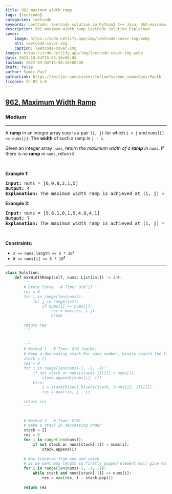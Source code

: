 ```yaml
---
title: 962 maximum width ramp
tags: [leetcode]
categories: leetcode
keywords: LeetCode, leetcode solution in Python3 C++ Java, 962-maximum-width-ramp solution
description: 962 maximum width ramp LeetCode Solution Explained
cover:
    image: https://scdn.netlify.app/img/leetcode-cover-img.webp
    alt: leetcode-cover-img
    caption: leetcode-cover-img
images: https://scdn.netlify.app/img/leetcode-cover-img.webp
date: 2021-10-04T15:58:26+08:00
lastmod: 2022-03-04T15:58:26+08:00
draft: false
author: Samir Paul
authorLink: https://twitter.com/intent/follow?screen_name=SamirPaulb
license: CC BY 4.0
---
```



<h2><a href="https://leetcode.com/problems/maximum-width-ramp/">962. Maximum Width Ramp</a></h2><h3>Medium</h3><hr><div><p>A <strong>ramp</strong> in an integer array <code>nums</code> is a pair <code>(i, j)</code> for which <code>i &lt; j</code> and <code>nums[i] &lt;= nums[j]</code>. The <strong>width</strong> of such a ramp is <code>j - i</code>.</p>

<p>Given an integer array <code>nums</code>, return <em>the maximum width of a <strong>ramp</strong> in </em><code>nums</code>. If there is no <strong>ramp</strong> in <code>nums</code>, return <code>0</code>.</p>

<p>&nbsp;</p>
<p><strong>Example 1:</strong></p>

<pre><strong>Input:</strong> nums = [6,0,8,2,1,5]
<strong>Output:</strong> 4
<strong>Explanation:</strong> The maximum width ramp is achieved at (i, j) = (1, 5): nums[1] = 0 and nums[5] = 5.
</pre>

<p><strong>Example 2:</strong></p>

<pre><strong>Input:</strong> nums = [9,8,1,0,1,9,4,0,4,1]
<strong>Output:</strong> 7
<strong>Explanation:</strong> The maximum width ramp is achieved at (i, j) = (2, 9): nums[2] = 1 and nums[9] = 1.
</pre>

<p>&nbsp;</p>
<p><strong>Constraints:</strong></p>

<ul>
	<li><code>2 &lt;= nums.length &lt;= 5 * 10<sup>4</sup></code></li>
	<li><code>0 &lt;= nums[i] &lt;= 5 * 10<sup>4</sup></code></li>
</ul>
</div>

---




```python
class Solution:
    def maxWidthRamp(self, nums: List[int]) -> int:
        '''
        # Brute Force   # Time: O(N^2)
        res = 0
        for i in range(len(nums)):
            for j in range(i+1):
                if nums[i] >= nums[j]:
                    res = max(res, i-j)
                    break
                    
        return res
        '''
        
        
        '''
        # Method 1   # Time: O(N log(N))
        # Keep a decreasing stack.For each number, binary search the first smaller number in the stack. When the number is smaller the the last, push it into the stack.
        stack = []
        res = 0
        for i in range(len(nums)-1, -1, -1):
            if not stack or nums[stack[-1][1]] < nums[i]:
                stack.append([nums[i], i])
            else:
                j = stack[bisect.bisect(stack, [nums[i], i])][1]
                res = max(res, j - i)
        
        return res
        '''
        
        
        # Method 2   # Time: O(N)
        # make a stack in decreasing order
        stack = []
        res = 0
        for i in range(len(nums)):
            if not stack or nums[stack[-1]] > nums[i]:
                stack.append(i)
        
        # Now traverse from end and check. 
        # as we want max length so firstly popped element will give max length
        for i in range(len(nums)-1, -1, -1):
            while stack and nums[stack[-1]] <= nums[i]:
                res = max(res, i - stack.pop())
        
        return res
```
